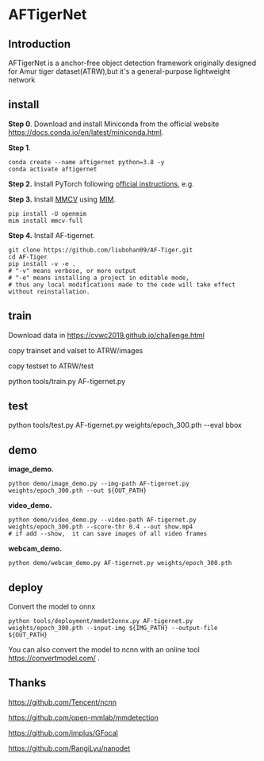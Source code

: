 # AFTigerNet
## Introduction

AFTigerNet is a anchor-free object detection framework originally designed for Amur tiger dataset(ATRW),but it's a general-purpose lightweight network

## install

**Step 0**. Download and install Miniconda from the official website https://docs.conda.io/en/latest/miniconda.html.

**Step 1**.
```shell
conda create --name aftigernet python=3.8 -y
conda activate aftigernet
```

**Step 2.** Install PyTorch following [official instructions](https://pytorch.org/get-started/locally/), e.g.

**Step 3.** Install [MMCV](https://github.com/open-mmlab/mmcv) using [MIM](https://github.com/open-mmlab/mim).

```shell
pip install -U openmim
mim install mmcv-full
```
**Step 4.** Install AF-tigernet.


```shell
git clone https://github.com/liubohan09/AF-Tiger.git
cd AF-Tiger
pip install -v -e .
# "-v" means verbose, or more output
# "-e" means installing a project in editable mode,
# thus any local modifications made to the code will take effect without reinstallation.
```


## train

Download data in https://cvwc2019.github.io/challenge.html

copy trainset and valset to ATRW/images

copy testset to ATRW/test

python tools/train.py AF-tigernet.py

## test

python tools/test.py AF-tigernet.py weights/epoch_300.pth  --eval bbox

## demo

**image_demo.**

```shell
python demo/image_demo.py --img-path AF-tigernet.py weights/epoch_300.pth --out ${OUT_PATH}
```

**video_demo.**

```shell
python demo/video_demo.py --video-path AF-tigernet.py weights/epoch_300.pth --score-thr 0.4 --out show.mp4
# if add --show,  it can save images of all video frames
```

**webcam_demo.**

```shell
python demo/webcam_demo.py AF-tigernet.py weights/epoch_300.pth 
```

## deploy

Convert the model to onnx

```shell
python tools/deployment/mmdet2onnx.py AF-tigernet.py weights/epoch_300.pth --input-img ${IMG_PATH} --output-file ${OUT_PATH}
```

You can also convert the model to ncnn with an online tool https://convertmodel.com/ .
## Thanks

https://github.com/Tencent/ncnn

https://github.com/open-mmlab/mmdetection

https://github.com/implus/GFocal

https://github.com/RangiLyu/nanodet
